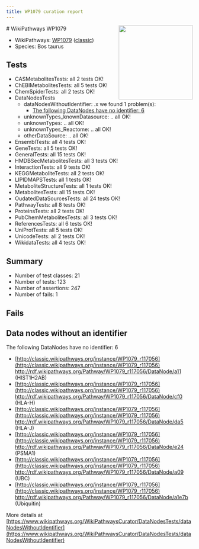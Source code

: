 ```yaml
---
title: WP1079 curation report
---
```


<img style="float: right; width: 200px" src="https://upload.wikimedia.org/wikipedia/commons/thumb/8/83/Wplogo_with_text_500.png/640px-Wplogo_with_text_500.png" />
# WikiPathways WP1079

* WikiPathways: [WP1079](https://wikipathways.org/pathways/WP1079) ([classic](https://classic.wikipathways.org/instance/WP1079))
* Species: Bos taurus
## Tests
* CASMetabolitesTests: all 2 tests OK!
* ChEBIMetabolitesTests: all 5 tests OK!
* ChemSpiderTests: all 2 tests OK!
* DataNodesTests
    * dataNodesWithoutIdentifier: .x we found 1 problem(s):
        * [The following DataNodes have no identifier: 6](#d2d32fa5)
    * unknownTypes_knownDatasource: .. all OK!
    * unknownTypes: .. all OK!
    * unknownTypes_Reactome: .. all OK!
    * otherDataSource: .. all OK!
* EnsemblTests: all 4 tests OK!
* GeneTests: all 5 tests OK!
* GeneralTests: all 15 tests OK!
* HMDBSecMetabolitesTests: all 3 tests OK!
* InteractionTests: all 9 tests OK!
* KEGGMetaboliteTests: all 2 tests OK!
* LIPIDMAPSTests: all 1 tests OK!
* MetaboliteStructureTests: all 1 tests OK!
* MetabolitesTests: all 15 tests OK!
* OudatedDataSourcesTests: all 24 tests OK!
* PathwayTests: all 8 tests OK!
* ProteinsTests: all 2 tests OK!
* PubChemMetabolitesTests: all 3 tests OK!
* ReferencesTests: all 6 tests OK!
* UniProtTests: all 5 tests OK!
* UnicodeTests: all 2 tests OK!
* WikidataTests: all 4 tests OK!


## Summary

* Number of test classes: 21
* Number of tests: 123
* Number of assertions: 247
* Number of fails: 1

## Fails

<a name="d2d32fa5" />

## Data nodes without an identifier

The following DataNodes have no identifier: 6

* [http://classic.wikipathways.org/instance/WP1079_r117056](http://classic.wikipathways.org/instance/WP1079_r117056) http://rdf.wikipathways.org/Pathway/WP1079_r117056/DataNode/a11 (HIST1H2AB)
* [http://classic.wikipathways.org/instance/WP1079_r117056](http://classic.wikipathways.org/instance/WP1079_r117056) http://rdf.wikipathways.org/Pathway/WP1079_r117056/DataNode/cf0 (HLA-H)
* [http://classic.wikipathways.org/instance/WP1079_r117056](http://classic.wikipathways.org/instance/WP1079_r117056) http://rdf.wikipathways.org/Pathway/WP1079_r117056/DataNode/da5 (HLA-J)
* [http://classic.wikipathways.org/instance/WP1079_r117056](http://classic.wikipathways.org/instance/WP1079_r117056) http://rdf.wikipathways.org/Pathway/WP1079_r117056/DataNode/e24 (PSMA1)
* [http://classic.wikipathways.org/instance/WP1079_r117056](http://classic.wikipathways.org/instance/WP1079_r117056) http://rdf.wikipathways.org/Pathway/WP1079_r117056/DataNode/a09 (UBC)
* [http://classic.wikipathways.org/instance/WP1079_r117056](http://classic.wikipathways.org/instance/WP1079_r117056) http://rdf.wikipathways.org/Pathway/WP1079_r117056/DataNode/a1e7b (Ubiquitin)


More details at [https://www.wikipathways.org/WikiPathwaysCurator/DataNodesTests/dataNodesWithoutIdentifier](https://www.wikipathways.org/WikiPathwaysCurator/DataNodesTests/dataNodesWithoutIdentifier)

